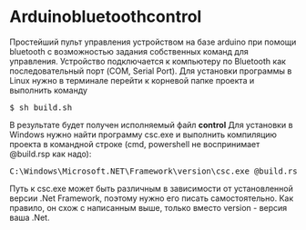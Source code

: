# Arduinobluetoothcontrol
Простейший пульт управления устройством на базе arduino при помощи bluetooth с возможностью задания собственных команд для управления.
Устройство подключается к компьютеру по Bluetooth как последовательный порт (COM, Serial Port). 
Для установки программы в Linux нужно в терминале перейти к корневой папке проекта и выполнить команду
<pre>
$ sh build.sh
</pre>
В результате будет получен исполняемый файл <b>control</b>
Для установки в Windows нужно найти программу csc.exe и выполнить компиляцию проекта в командной строке (cmd, powershell не воспринимает @build.rsp как надо):
<pre>
C:\Windows\Microsoft.NET\Framework\version\csc.exe @build.rsp
</pre>
Путь к csc.exe может быть различным в зависимости от установленной версии .Net Framework, поэтому нужно его писать самостоятельно. Как правило, он схож с написанным выше, только вместо version - версия ваша .Net.
